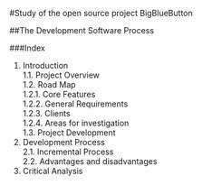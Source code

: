 #Study of the open source project BigBlueButton

##The Development Software Process

###Index
1. Introduction   
    1.1. Project Overview     
    1.2. Road Map            
            1.2.1. Core Features    
            1.2.2. General Requirements        
            1.2.3. Clients        
            1.2.4. Areas for investigation        
    1.3. Project Development    
2. Development Process    
    2.1. Incremental Process    
    2.2. Advantages and disadvantages    
3. Critical Analysis

